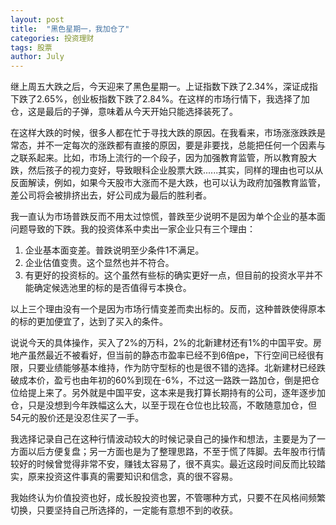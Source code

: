 ```yaml
---
layout: post
title:  "黑色星期一，我加仓了"
categories: 投资理财
tags: 股票
author: July
---
```


继上周五大跌之后，今天迎来了黑色星期一。上证指数下跌了2.34%，深证成指下跌了2.65%，创业板指数下跌了2.84%。在这样的市场行情下，我选择了加仓，这是最后的子弹，意味着从今天开始只能选择装死了。

在这样大跌的时候，很多人都在忙于寻找大跌的原因。在我看来，市场涨涨跌跌是常态，并不一定每次的涨跌都有直接的原因，要是非要找，总能把任何一个因素与之联系起来。比如，市场上流行的一个段子，因为加强教育监管，所以教育股大跌，然后孩子的视力变好，导致眼科企业股票大跌......其实，同样的理由也可以从反面解读，例如，如果今天股市大涨而不是大跌，也可以认为政府加强教育监管，差公司将会被排挤出去，好公司成为最后的胜利者。

我一直认为市场普跌反而不用太过惊慌，普跌至少说明不是因为单个企业的基本面问题导致的下跌。我的投资体系中卖出一家企业只有三个理由：

1.  企业基本面变差。普跌说明至少条件1不满足。
2. 企业估值变贵。这个显然也并不符合。
3. 有更好的投资标的。这个虽然有些标的确实更好一点，但目前的投资水平并不能确定候选池里的标的是否值得亏本换仓。

以上三个理由没有一个是因为市场行情变差而卖出标的。反而，这种普跌使得原本的标的更加便宜了，达到了买入的条件。

说说今天的具体操作，买入了2%的万科，2%的北新建材还有1%的中国平安。房地产虽然最近不被看好，但当前的静态市盈率已经不到6倍pe，下行空间已经很有限，只要业绩能够基本维持，作为防守型标的也是很不错的选择。北新建材已经跌破成本价，盈亏也由年初的60%到现在-6%，不过这一路跌一路加仓，倒是把仓位给提上来了。另外就是中国平安，这本来是我打算长期持有的公司，逐年逐步加仓，只是没想到今年跌幅这么大，以至于现在仓位也比较高，不敢随意加仓，但54元的股价还是没忍住买了一手。

我选择记录自己在这种行情波动较大的时候记录自己的操作和想法，主要是为了一方面以后方便复盘；另一方面也是为了整理思路，不至于慌了阵脚。去年股市行情较好的时候曾觉得非常不安，赚钱太容易了，很不真实。最近这段时间反而比较踏实，原来投资这件事真的需要知识和信念，真的很不容易。

我始终认为价值投资也好，成长股投资也罢，不管哪种方式，只要不在风格间频繁切换，只要坚持自己所选择的，一定能有意想不到的收获。

